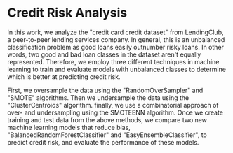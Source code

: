 # Credit Risk Analysis

In this work, we analyze the "credit card credit dataset" from LendingClub, a peer-to-peer lending services company. In general, this is an unbalanced classification problem as good loans easily outnumber risky loans. In other words, two good and bad loan classes in the dataset aren't equally represented. Therefore, we employ three different techniques in machine learning to train and evaluate models with unbalanced classes to determine which is better at predicting credit risk.

First, we oversample the data using the "RandomOverSampler" and "SMOTE" algorithms. Then we undersample the data using the "ClusterCentroids" algorithm. finally, we use a combinatorial approach of over- and undersampling using the SMOTEENN algorithm. Once we create training and test data from the above methods, we compare two new machine learning models that reduce bias, "BalancedRandomForestClassifier" and "EasyEnsembleClassifier", to predict credit risk, and evaluate the performance of these models.
